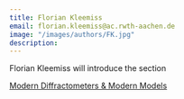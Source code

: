 ```yaml
---
title: Florian Kleemiss
email: florian.kleemiss@ac.rwth-aachen.de
image: "/images/authors/FK.jpg"
description: 
---
```


Florian Kleemiss will introduce the section

[Modern Diffractometers & Modern Models](/topics/04_modern-data-modern-models.md)
